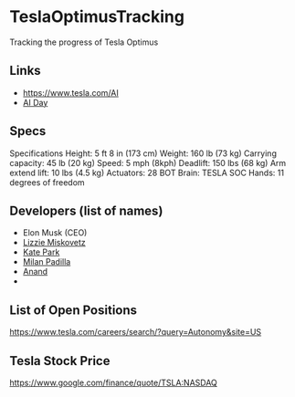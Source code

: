 # TeslaOptimusTracking
 Tracking the progress of Tesla Optimus

## Links
- https://www.tesla.com/AI
- [AI Day](https://www.youtube.com/watch?v=ODSJsviD_SU)

## Specs
Specifications
Height:
5 ft 8 in (173 cm)
Weight:
160 lb (73 kg)
Carrying capacity:
45 lb (20 kg)
Speed:
5 mph (8kph)
Deadlift:
150 lbs (68 kg)
Arm extend lift:
10 lbs (4.5 kg)
Actuators:
28
BOT Brain:
TESLA SOC
Hands:
11 degrees of freedom

## Developers (list of names)
- Elon Musk (CEO)
- [Lizzie Miskovetz](https://www.linkedin.com/in/lizziemiskovetz/)
- [Kate Park](https://www.linkedin.com/in/kateparkmenlo)
- [Milan Padilla](https://www.linkedin.com/in/milanpadilla)
- [Anand](https://www.linkedin.com/in/anand-swaminathan-a312304b)
- 

## List of Open Positions
https://www.tesla.com/careers/search/?query=Autonomy&site=US

## Tesla Stock Price
https://www.google.com/finance/quote/TSLA:NASDAQ

